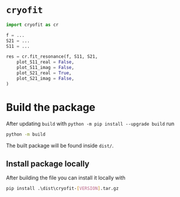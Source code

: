 # `cryofit`

```py
import cryofit as cr

f = ...
S21 = ...
S11 = ...

res = cr.fit_resonance(f, S11, S21, 
    plot_S11_real = False,
    plot_S11_imag = False,
    plot_S21_real = True,
    plot_S21_imag = False,
)
```

# Build the package
After updating `build` with `python -m pip install --upgrade build` run
```bash
python -m build
```
The built package will be found inside `dist/`.

## Install package locally
After building the file you can install it locally with
```bash
pip install .\dist\cryofit-[VERSION].tar.gz 
```